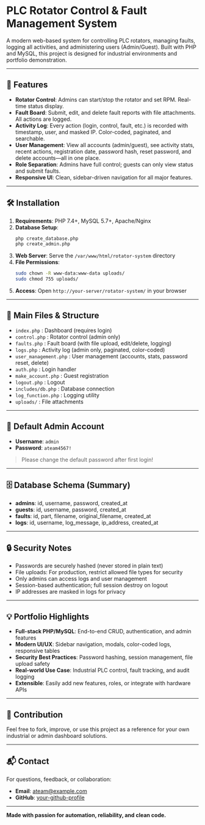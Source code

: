 # PLC Rotator Control & Fault Management System

A modern web-based system for controlling PLC rotators, managing faults, logging all activities, and administering users (Admin/Guest). Built with PHP and MySQL, this project is designed for industrial environments and portfolio demonstration.

---

## 🚀 Features
- **Rotator Control**: Admins can start/stop the rotator and set RPM. Real-time status display.
- **Fault Board**: Submit, edit, and delete fault reports with file attachments. All actions are logged.
- **Activity Log**: Every action (login, control, fault, etc.) is recorded with timestamp, user, and masked IP. Color-coded, paginated, and searchable.
- **User Management**: View all accounts (admin/guest), see activity stats, recent actions, registration date, password hash, reset password, and delete accounts—all in one place.
- **Role Separation**: Admins have full control; guests can only view status and submit faults.
- **Responsive UI**: Clean, sidebar-driven navigation for all major features.

---

## 🛠️ Installation
1. **Requirements**: PHP 7.4+, MySQL 5.7+, Apache/Nginx
2. **Database Setup**:
   ```bash
   php create_database.php
   php create_admin.php
   ```
3. **Web Server**: Serve the `/var/www/html/rotator-system` directory
4. **File Permissions**:
   ```bash
   sudo chown -R www-data:www-data uploads/
   sudo chmod 755 uploads/
   ```
5. **Access**: Open `http://your-server/rotator-system/` in your browser

---

## 📁 Main Files & Structure
- `index.php` : Dashboard (requires login)
- `control.php` : Rotator control (admin only)
- `faults.php` : Fault board (with file upload, edit/delete, logging)
- `logs.php` : Activity log (admin only, paginated, color-coded)
- `user_management.php` : User management (accounts, stats, password reset, delete)
- `auth.php` : Login handler
- `make_account.php` : Guest registration
- `logout.php` : Logout
- `includes/db.php` : Database connection
- `log_function.php` : Logging utility
- `uploads/` : File attachments

---

## 👤 Default Admin Account
- **Username**: `admin`
- **Password**: `ateam4567!`

> Please change the default password after first login!

---

## 🗄️ Database Schema (Summary)
- **admins**: id, username, password, created_at
- **guests**: id, username, password, created_at
- **faults**: id, part, filename, original_filename, created_at
- **logs**: id, username, log_message, ip_address, created_at

---

## 🔒 Security Notes
- Passwords are securely hashed (never stored in plain text)
- File uploads: For production, restrict allowed file types for security
- Only admins can access logs and user management
- Session-based authentication; full session destroy on logout
- IP addresses are masked in logs for privacy

---

## 💡 Portfolio Highlights
- **Full-stack PHP/MySQL**: End-to-end CRUD, authentication, and admin features
- **Modern UI/UX**: Sidebar navigation, modals, color-coded logs, responsive tables
- **Security Best Practices**: Password hashing, session management, file upload safety
- **Real-world Use Case**: Industrial PLC control, fault tracking, and audit logging
- **Extensible**: Easily add new features, roles, or integrate with hardware APIs

---

## 🤝 Contribution
Feel free to fork, improve, or use this project as a reference for your own industrial or admin dashboard solutions.

---

## 📬 Contact
For questions, feedback, or collaboration:
- **Email**: ateam@example.com
- **GitHub**: [your-github-profile](https://github.com/your-github-profile)

---

**Made with passion for automation, reliability, and clean code.** 